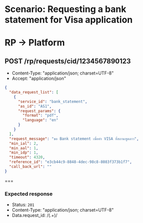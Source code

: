 # Scenario: Requesting a bank statement for Visa application
# RP → Platform
## POST /rp/requests/cid/1234567890123
* Content-Type: "application/json; charset=UTF-8"
* Accept: "application/json"

```json
{
  "data_request_list": [
    {
      "service_id": "bank_statement",
      "as_id": "AS1",
      "request_params": {
        "format": "pdf",
        "language": "en"
      }
    }
  ],
  "request_message": "ขอ Bank statement เพื่อทำ VISA ที่สถานฑูตลาว",
  "min_ial": 2,
  "min_aal": 1,
  "min_idp": 1,
  "timeout": 4320,
  "reference_id": "e3cb44c9-8848-4dec-98c8-8083f373b1f7",
  "call_back_url": ""
}
```
===
### Expected response
* Status: `201`
* Content-Type: "application/json; charset=UTF-8"
* Data.request_id: /(.+)/

